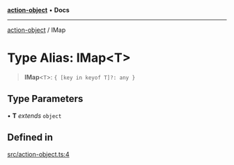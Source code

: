 [**action-object**](../README.md) • **Docs**

***

[action-object](../globals.md) / IMap

# Type Alias: IMap\<T\>

> **IMap**\<`T`\>: `{ [key in keyof T]?: any }`

## Type Parameters

• **T** *extends* `object`

## Defined in

[src/action-object.ts:4](https://github.com/mksunny1/action-object/blob/2f994729170d9fd3715cf0f4d8ea6de29c244fed/src/action-object.ts#L4)
